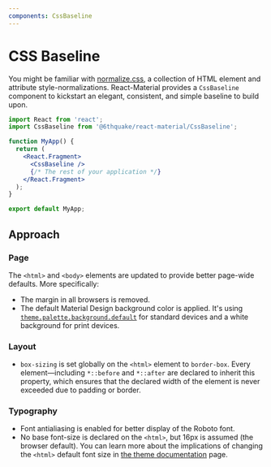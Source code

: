 ```yaml
---
components: CssBaseline
---
```


# CSS Baseline

You might be familiar with [normalize.css](https://github.com/necolas/normalize.css), a collection of HTML element and attribute style-normalizations.
React-Material provides a `CssBaseline` component to kickstart an elegant, consistent, and simple baseline to build upon.

```jsx
import React from 'react';
import CssBaseline from '@6thquake/react-material/CssBaseline';

function MyApp() {
  return (
    <React.Fragment>
      <CssBaseline />
      {/* The rest of your application */}
    </React.Fragment>
  );
}

export default MyApp;
```

## Approach

### Page

The `<html>` and `<body>` elements are updated to provide better page-wide defaults. More specifically:
- The margin in all browsers is removed.
- The default Material Design background color is applied.
It's using [`theme.palette.background.default`](/customization/default-theme?expend-path=$.palette.background) for standard devices and a white background for print devices.

### Layout

- `box-sizing` is set globally on the `<html>` element to `border-box`.
Every element—including `*::before` and `*::after` are declared to inherit this property,
which ensures that the declared width of the element is never exceeded due to padding or border.

### Typography

- Font antialiasing is enabled for better display of the Roboto font.
- No base font-size is declared on the `<html>`, but 16px is assumed (the browser default).
You can learn more about the implications of changing the `<html>` default font size in [the theme documentation](/customization/themes#typography-html-font-size) page.
